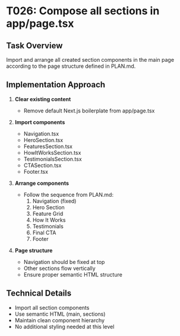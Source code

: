 # T026: Compose all sections in app/page.tsx

## Task Overview
Import and arrange all created section components in the main page according to the page structure defined in PLAN.md.

## Implementation Approach

1. **Clear existing content**
   - Remove default Next.js boilerplate from app/page.tsx

2. **Import components**
   - Navigation.tsx
   - HeroSection.tsx
   - FeaturesSection.tsx
   - HowItWorksSection.tsx
   - TestimonialsSection.tsx
   - CTASection.tsx
   - Footer.tsx

3. **Arrange components**
   - Follow the sequence from PLAN.md:
     1. Navigation (fixed)
     2. Hero Section
     3. Feature Grid
     4. How It Works
     5. Testimonials
     6. Final CTA
     7. Footer

4. **Page structure**
   - Navigation should be fixed at top
   - Other sections flow vertically
   - Ensure proper semantic HTML structure

## Technical Details
- Import all section components
- Use semantic HTML (main, sections)
- Maintain clean component hierarchy
- No additional styling needed at this level
